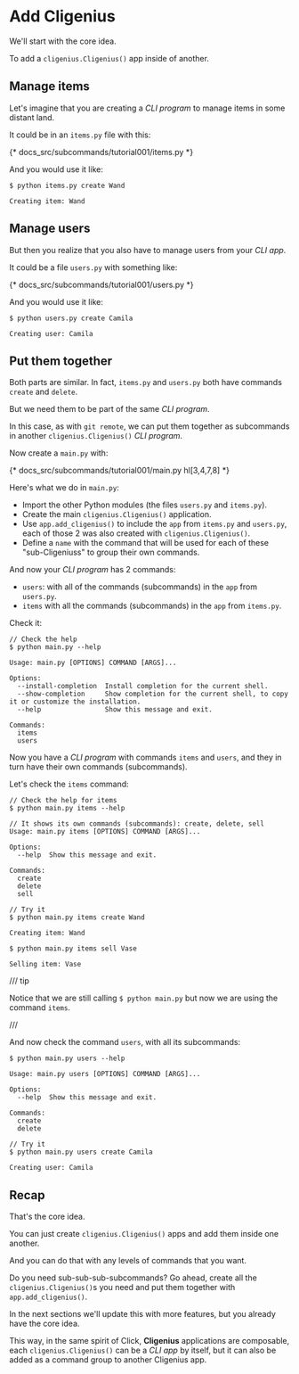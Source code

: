 # Add Cligenius

We'll start with the core idea.

To add a `cligenius.Cligenius()` app inside of another.

## Manage items

Let's imagine that you are creating a *CLI program* to manage items in some distant land.

It could be in an `items.py` file with this:

{* docs_src/subcommands/tutorial001/items.py *}

And you would use it like:

<div class="termy">

```console
$ python items.py create Wand

Creating item: Wand
```

</div>

## Manage users

But then you realize that you also have to manage users from your *CLI app*.

It could be a file `users.py` with something like:

{* docs_src/subcommands/tutorial001/users.py *}

And you would use it like:

<div class="termy">

```console
$ python users.py create Camila

Creating user: Camila
```

</div>

## Put them together

Both parts are similar. In fact, `items.py` and `users.py` both have commands `create` and `delete`.

But we need them to be part of the same *CLI program*.

In this case, as with `git remote`, we can put them together as subcommands in another `cligenius.Cligenius()` *CLI program*.

Now create a `main.py` with:

{* docs_src/subcommands/tutorial001/main.py hl[3,4,7,8] *}

Here's what we do in `main.py`:

* Import the other Python modules (the files `users.py` and `items.py`).
* Create the main `cligenius.Cligenius()` application.
* Use `app.add_cligenius()` to include the `app` from `items.py` and `users.py`, each of those 2 was also created with `cligenius.Cligenius()`.
* Define a `name` with the command that will be used for each of these "sub-Cligeniuss" to group their own commands.

And now your *CLI program* has 2 commands:

* `users`: with all of the commands (subcommands) in the `app` from `users.py`.
* `items` with all the commands (subcommands) in the `app` from `items.py`.

Check it:

<div class="termy">

```console
// Check the help
$ python main.py --help

Usage: main.py [OPTIONS] COMMAND [ARGS]...

Options:
  --install-completion  Install completion for the current shell.
  --show-completion     Show completion for the current shell, to copy it or customize the installation.
  --help                Show this message and exit.

Commands:
  items
  users
```

</div>

Now you have a *CLI program* with commands `items` and `users`, and they in turn have their own commands (subcommands).

Let's check the `items` command:

<div class="termy">

```console
// Check the help for items
$ python main.py items --help

// It shows its own commands (subcommands): create, delete, sell
Usage: main.py items [OPTIONS] COMMAND [ARGS]...

Options:
  --help  Show this message and exit.

Commands:
  create
  delete
  sell

// Try it
$ python main.py items create Wand

Creating item: Wand

$ python main.py items sell Vase

Selling item: Vase
```

</div>

/// tip

Notice that we are still calling `$ python main.py` but now we are using the command `items`.

///

And now check the command `users`, with all its subcommands:

<div class="termy">

```console
$ python main.py users --help

Usage: main.py users [OPTIONS] COMMAND [ARGS]...

Options:
  --help  Show this message and exit.

Commands:
  create
  delete

// Try it
$ python main.py users create Camila

Creating user: Camila
```

</div>

## Recap

That's the core idea.

You can just create `cligenius.Cligenius()` apps and add them inside one another.

And you can do that with any levels of commands that you want.

Do you need sub-sub-sub-subcommands? Go ahead, create all the `cligenius.Cligenius()`s you need and put them together with `app.add_cligenius()`.

In the next sections we'll update this with more features, but you already have the core idea.

This way, in the same spirit of Click, **Cligenius** applications are composable, each `cligenius.Cligenius()` can be a *CLI app* by itself, but it can also be added as a command group to another Cligenius app.
